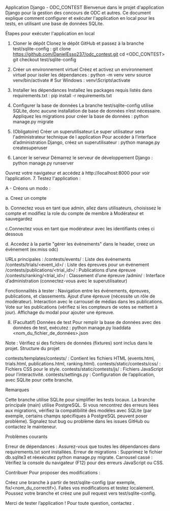 Application Django - ODC_CONTEST
Bienvenue dans le projet d'application Django pour la gestion des concours de ODC et autres. Ce document explique comment configurer et exécuter l'application en local pour les tests, en utilisant une base de données SQLite.

Étapes pour exécuter l'application en local
1. Cloner le dépôt
Clonez le dépôt GitHub et passez à la branche test/sqlite-config :
git clone <https://github.com/DanielEsso237/odc_contest.git>
cd <ODC_CONTEST>
git checkout test/sqlite-config

2. Créer un environnement virtuel
Créez et activez un environnement virtuel pour isoler les dépendances :
python -m venv venv
source venv/bin/activate  # Sur Windows : venv\Scripts\activate

3. Installer les dépendances
Installez les packages requis listés dans requirements.txt :
pip install -r requirements.txt

4. Configurer la base de données
La branche test/sqlite-config utilise SQLite, donc aucune installation de base de données n’est nécessaire. Appliquez les migrations pour créer la base de données :
python manage.py migrate

5. (Obligatoire) Créer un superutilisateur:Le super utilisateur sera l'administrateur technique de l application
Pour accéder à l’interface d’administration Django, créez un superutilisateur :
python manage.py createsuperuser

6. Lancer le serveur
Démarrez le serveur de développement Django :
python manage.py runserver

Ouvrez votre navigateur et accédez à http://localhost:8000 pour voir l’application.
7. Testez l'application :

A - Créons un modo :

a. Creez un compte

b. Connectez vous en tant que admin, allez dans utilisateurs, choisissez le compte et modifiez la role du compte de membre à Modérateur et sauvegardez

c.Connectez vous en tant que modérateur avec les identifiants crées ci dessous

d. Accedez à la partie "gérer les évènements" dans le header, creez un évènement (ex:miss odc)



URLs principales :
/contests/events/ : Liste des événements
/contests/trials/<event_id>/ : Liste des épreuves pour un événement
/contests/publications/<trial_id>/ : Publications d’une épreuve
/contests/ranking/<trial_id>/ : Classement d’une épreuve
/admin/ : Interface d’administration (connectez-vous avec le superutilisateur)


Fonctionnalités à tester :
Navigation entre les événements, épreuves, publications, et classements.
Ajout d’une épreuve (nécessite un rôle de modérateur).
Interaction avec le carrousel de médias dans les publications.
Vote sur les publications (vérifiez si les compteurs de votes se mettent à jour).
Affichage du modal pour ajouter une épreuve.



8. (Facultatif) Données de test
Pour remplir la base de données avec des données de test, exécutez :
python manage.py loaddata <nom_du_fichier_de_données>.json

Note : Vérifiez si des fichiers de données (fixtures) sont inclus dans le projet.
Structure du projet

contests/templates/contests/ : Contient les fichiers HTML (events.html, trials.html, publications.html, ranking.html).
contests/static/contests/css/ : Fichiers CSS pour le style.
contests/static/contests/js/ : Fichiers JavaScript pour l’interactivité.
contests/settings.py : Configuration de l’application, avec SQLite pour cette branche.

Remarques

Cette branche utilise SQLite pour simplifier les tests locaux. La branche principale (main) utilise PostgreSQL.
Si vous rencontrez des erreurs liées aux migrations, vérifiez la compatibilité des modèles avec SQLite (par exemple, certains champs spécifiques à PostgreSQL peuvent poser problème).
Signalez tout bug ou problème dans les issues GitHub ou contactez le mainteneur.

Problèmes courants

Erreur de dépendances : Assurez-vous que toutes les dépendances dans requirements.txt sont installées.
Erreur de migrations : Supprimez le fichier db.sqlite3 et réexécutez python manage.py migrate.
Carrousel cassé : Vérifiez la console du navigateur (F12) pour des erreurs JavaScript ou CSS.

Contribuer
Pour proposer des modifications :

Créez une branche à partir de test/sqlite-config (par exemple, fix/<nom_du_correctif>).
Faites vos modifications et testez localement.
Poussez votre branche et créez une pull request vers test/sqlite-config.

Merci de tester l’application ! Pour toute question, contactez .